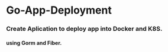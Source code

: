 # Go-App-Deployment

### Create Aplication to deploy app into Docker and K8S.
#### using Gorm and Fiber.
